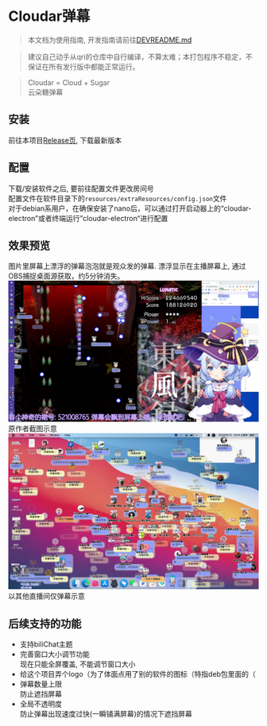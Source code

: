 # Cloudar弹幕
> 本文档为使用指南, 开发指南请前往[DEVREADME.md](./DEVREADME.md)  

> 建议自己动手从qri的仓库中自行编译，不算太难；本打包程序不稳定，不保证在所有发行版中都能正常运行。

> Cloudar = Cloud + Sugar  
> 云朵糖弹幕  

## 安装
前往本项目[Release页](https://github.com/defaultuser-0/cloudar-electron-linux/releases), 下载最新版本  

## 配置
下载/安装软件之后, 要前往配置文件更改房间号  
配置文件在软件目录下的```resources/extraResources/config.json```文件  
对于debian系用户，在确保安装了nano后，可以通过打开启动器上的“cloudar-electron”或者终端运行”cloudar-electron“进行配置  

## 效果预览
图片里屏幕上漂浮的弹幕泡泡就是观众发的弹幕. 漂浮显示在主播屏幕上, 通过OBS捕捉桌面源获取，约5分钟消失。  
![](./doc/preview.png)  
原作者截图示意
![](./doc/截图_选择区域_20220510184433.png)  
以其他直播间仅弹幕示意
## 后续支持的功能
- 支持biliChat主题  
- 完善窗口大小调节功能  
  现在只能全屏覆盖, 不能调节窗口大小  
- 给这个项目弄个logo（为了体面点用了别的软件的图标（特指deb包里面的（  
- 弹幕数量上限  
  防止遮挡屏幕  
- 全局不透明度  
  防止弹幕出现速度过快(一瞬铺满屏幕)的情况下遮挡屏幕  
